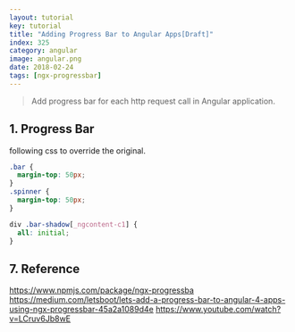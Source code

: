 ```yaml
---
layout: tutorial
key: tutorial
title: "Adding Progress Bar to Angular Apps[Draft]"
index: 325
category: angular
image: angular.png
date: 2018-02-24
tags: [ngx-progressbar]
---
```


> Add progress bar for each http request call in Angular application.

## 1. Progress Bar

following css to override the original.
```css
.bar {
  margin-top: 50px;
}
.spinner {
  margin-top: 50px;
}

div .bar-shadow[_ngcontent-c1] {
  all: initial;
}
```

## 7. Reference
https://www.npmjs.com/package/ngx-progressba
https://medium.com/letsboot/lets-add-a-progress-bar-to-angular-4-apps-using-ngx-progressbar-45a2a1089d4e
https://www.youtube.com/watch?v=LCruv6Jb8wE
